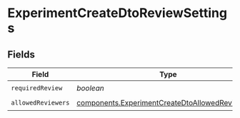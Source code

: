 # ExperimentCreateDtoReviewSettings


## Fields

| Field                                                                                                              | Type                                                                                                               | Required                                                                                                           | Description                                                                                                        |
| ------------------------------------------------------------------------------------------------------------------ | ------------------------------------------------------------------------------------------------------------------ | ------------------------------------------------------------------------------------------------------------------ | ------------------------------------------------------------------------------------------------------------------ |
| `requiredReview`                                                                                                   | *boolean*                                                                                                          | :heavy_check_mark:                                                                                                 | N/A                                                                                                                |
| `allowedReviewers`                                                                                                 | [components.ExperimentCreateDtoAllowedReviewers](../../models/components/experimentcreatedtoallowedreviewers.md)[] | :heavy_check_mark:                                                                                                 | N/A                                                                                                                |